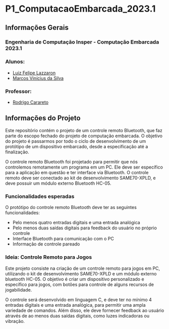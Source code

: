 # P1_ComputacaoEmbarcada_2023.1

<h2>Informações Gerais</h2>

<h3>Engenharia de Computação Insper - Computação Embarcada 2023.1</h3>

<h3>Alunos:</h3>
<ul>
  <li><a href=https://www.linkedin.com/in/enrico-damiani-125527196/>Luiz Felipe Lazzaron</a></li>
  <li><a href=https://www.linkedin.com/in/marcosvinis/>Marcos Vinícius da Silva</a></li>
</ul>

<h3>Professor:</h3> 
<ul>
  <li><a href=https://www.linkedin.com/in/rodrigo-carareto-b1ab85b6/>Rodrigo Carareto</a></li>
</ul>

<h2>Informações do Projeto</h2>
<p> 
Este repositório contém o projeto de um controle remoto Bluetooth, que faz parte do escopo fechado do projeto de computação embarcada. O objetivo do projeto é passarmos por todo o ciclo de desenvolvimento de um protótipo de um dispositivo embarcado, desde a especificação até a finalização.
</p>

<p> 
O controle remoto Bluetooth foi projetado para permitir que nós controlemos remotamente um programa em um PC. Ele deve ser específico para a aplicação em questão e ter interface via Bluetooth. O controle remoto deve ser conectado ao kit de desenvolvimento SAME70-XPLD, e deve possuir um módulo externo Bluetooth HC-05.
</p>

<h3>Funcionalidades esperadas</h3>
<p>O protótipo do controle remoto Bluetooth deve ter as seguintes funcionalidades:</p>
<ul>
  <li>Pelo menos quatro entradas digitais e uma entrada analógica</li>
  <li>Pelo menos duas saídas digitais para feedback do usuário no próprio controle</li>
  <li>Interface Bluetooth para comunicação com o PC</li>
  <li>Informação de controle pareado</li>
</ul>

<h3> Ideia: Controle Remoto para Jogos</h3>
<p>
Este projeto consiste na criação de um controle remoto para jogos em PC, utilizando o kit de desenvolvimento SAME70-XPLD e um módulo externo bluetooth HC-05. O objetivo é criar um dispositivo personalizado e específico para jogos, com botões para controle de alguns recursos de jogabilidade.
</p>

<p>
O controle será desenvolvido em linguagem C, e deve ter no mínimo 4 entradas digitais e uma entrada analógica, para permitir uma ampla variedade de comandos. Além disso, ele deve fornecer feedback ao usuário através de ao menos duas saídas digitais, como luzes indicadoras ou vibração.
</p>


